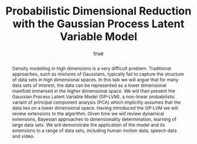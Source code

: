 ---
abstract: Density modelling in high dimensions is a very difficult problem. Traditional
  approaches, such as mixtures of Gaussians, typically fail to capture the structure
  of data sets in high dimensional spaces. In this talk we will argue that for many
  data sets of interest, the data can be represented as a lower dimensional manifold
  immersed in the higher dimensional space. We will then present the Gaussian Process
  Latent Variable Model (GP-LVM), a non-linear probabilistic variant of principal
  component analysis (PCA) which implicitly assumes that the data lies on a lower
  dimensional space. Having introduced the GP-LVM we will review extensions to the
  algorithm. Given time we will review dynamical extensions, Bayesian approaches to
  dimensionality determination, learning of large data sets. We will demonstrate the
  application of the model and its extensions to a range of data sets, including human
  motion data, speech data and video.
author:
- family: Lawrence
  given: Neil D.
  gscholar: r3SJcvoAAAAJ
  institute: University of Sheffield
  twitter: lawrennd
  url: http://inverseprobability.com
categories:
- Lawrence-loughborough11
day: 09
errata: []
extras:
- label: Bayesian GPLVM Software
  link: https://github.com/SheffieldML/vargplvm/
- label: Main Software
  link: https://github.com/SheffieldML/GPmat/
group: gplvm
key: Lawrence-loughborough11
layout: talk
linkpdf: ftp://ftp.dcs.shef.ac.uk/home/neil/loughborough_gplvm.pdf
month: 3
published: 2011-03-09
section: pre
title: Probabilistic Dimensional Reduction with the <span>G</span>aussian Process
  Latent Variable Model
venue: Department of Computer Science, University of Loughgborough, U.K.
year: '2011'
---